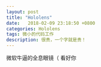 ```yaml
---
layout: post
title: "Hololens"
date:   2018-02-09 23:18:50 +0800
categories: Hololens
tags: 微小的代码工作
description: 很贵，一个字就是贵！
---
```

微软牛逼的全息眼镜（ 看好你